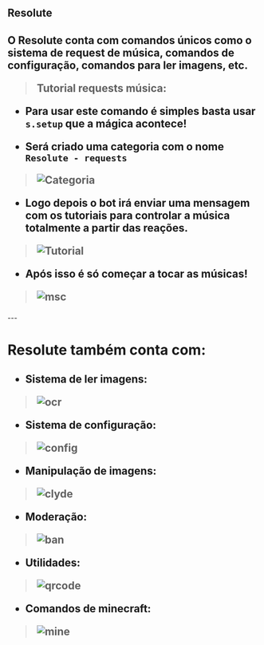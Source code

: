 ## Resolute

<h2>O Resolute conta com comandos únicos como o sistema de request de música, comandos de configuração, comandos para ler imagens, etc.

> Tutorial requests música:

- Para usar este comando é simples basta usar `s.setup` que a mágica acontece!

- Será criado uma categoria com o nome `Resolute - requests`

> ![Categoria](https://cdn.discordapp.com/attachments/869710611502731304/871749948742467634/Screenshot_2.png)

- Logo depois o bot irá enviar uma mensagem com os tutoriais para controlar a música **totalmente** a partir das reações.

> ![Tutorial](https://cdn.discordapp.com/attachments/869710611502731304/871749946985029702/Screenshot_1.png)

- Após isso é só começar a tocar as músicas!

> ![msc](https://cdn.discordapp.com/attachments/869710611502731304/871749947601584159/Screenshot_3.png)


</h2>
---
<h1> Resolute também conta com: </h1>
<h2>

- Sistema de ler imagens:

> ![ocr](https://cdn.discordapp.com/attachments/869710611502731304/871753371105755216/unknown.png)

- Sistema de configuração:

> ![config](https://cdn.discordapp.com/attachments/869710611502731304/871752475693154374/unknown.png)

- Manipulação de imagens:

> ![clyde](https://cdn.discordapp.com/attachments/869710611502731304/871751083024855070/unknown.png)

- Moderação: 

> ![ban](https://cdn.discordapp.com/attachments/869710611502731304/871751672983068692/unknown.png)

- Utilidades:

> ![qrcode](https://cdn.discordapp.com/attachments/869710611502731304/871751967230287912/unknown.png)

- Comandos de minecraft:

> ![mine](https://cdn.discordapp.com/attachments/869710611502731304/871752369183027210/unknown.png)